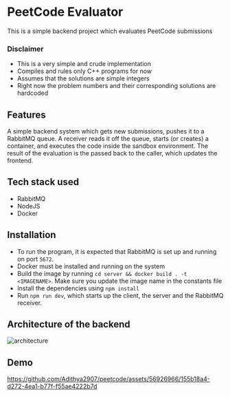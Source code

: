 # PeetCode Evaluator

This is a simple backend project which evaluates PeetCode submissions

### Disclaimer

- This is a very simple and crude implementation
- Compiles and rules only C++ programs for now
- Assumes that the solutions are simple integers
- Right now the problem numbers and their corresponding solutions are hardcoded

## Features

A simple backend system which gets new submissions, pushes it to a RabbitMQ queue.
A receiver reads it off the queue, starts (or creates) a container, and executes the code inside the sandbox environment.
The result of the evaluation is the passed back to the caller, which updates the frontend.

## Tech stack used

- RabbitMQ
- NodeJS
- Docker

## Installation

- To run the program, it is expected that RabbitMQ is set up and running on port `5672`.
- Docker must be installed and running on the system
- Build the image by running `cd server && docker build . -t <IMAGENAME>`. Make sure you update the image name in the constants file
- Install the dependencies using `npm install`
- Run `npm run dev`, which starts up the client, the server and the RabbitMQ receiver.

## Architecture of the backend
![architecture](https://github.com/Adithya2907/peetcode-poller/assets/56926966/2745e437-b8e0-4e77-bf6f-be621b507840)


## Demo
https://github.com/Adithya2907/peetcode/assets/56926966/155b18a4-d272-4ea1-b77f-f55ae4222b7d




